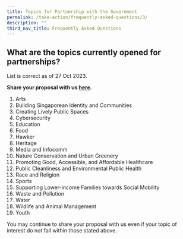 ```yaml
---
title: Topics for Partnership with the Government
permalink: /take-action/frequently-asked-questions/3/
description: ""
third_nav_title: Frequently Asked Questions
---
```

## What are the topics currently opened for partnerships? 

List is correct as of 27 Oct 2023. 

**Share your proposal with us [here](https://go.gov.sg/sgpostageform).**

1. Arts
2. Building Singaporean Identity and Communities
3. Creating Lively Public Spaces
4. Cybersecurity
5. Education
6. Food
7. Hawker
8. Heritage
9. Media and Infocomm
10. Nature Conservation and Urban Greenery
11. Promoting Good, Accessible, and Affordable Healthcare
12. Public Cleanliness and Environmental Public Health
13. Race and Religion
14. Sports
15. Supporting Lower-income Families towards Social Mobility
16. Waste and Pollution
17. Water
18. Wildlife and Animal Management
19. Youth

You may continue to share your proposal with us even if your topic of interest do not fall within those stated above. 
